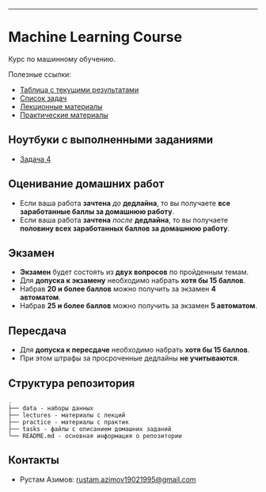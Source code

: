 ---
# Machine Learning Course

Курс по машинному обучению.

Полезные ссылки:
- [Таблица с текущими результатами](https://docs.google.com/spreadsheets/d/1sxmeJT091JlLFIUdju8jdfMdHwCSgZFwemR48W8yTlA/edit?usp=sharing)
- [Список задач](https://github.com/rustam-azimov/ml-course/tree/main/tasks)
- [Лекционные материалы](https://github.com/rustam-azimov/ml-course/tree/main/lectures)
- [Практические материалы](https://github.com/rustam-azimov/ml-course/tree/main/practice)

## Ноутбуки с выполненными заданиями
- [Задача 4](https://colab.research.google.com/drive/1cph1IwEGTSIiNWrMnlU60bJh4t0JqpHL?usp=sharing)


## Оценивание домашних работ

- Если ваша работа **зачтена** _до_ **дедлайна**, то вы получаете **все заработанные баллы за домашнюю работу**.
- Если ваша работа **зачтена** _после_ **дедлайна**, то вы получаете **половину всех заработанных баллов за домашнюю работу**.

## Экзамен

- **Экзамен** будет состоять из **двух вопросов** по пройденным темам.
- Для **допуска к экзамену** необходимо набрать **хотя бы 15 баллов**.
- Набрав **20 и более баллов** можно получить за экзамен **4 автоматом**.
- Набрав **25 и более баллов** можно получить за экзамен **5 автоматом**.

## Пересдача

- Для **допуска к пересдаче** необходимо набрать **хотя бы 15 баллов**.
- При этом штрафы за просроченные дедлайны **не учитываются**.

## Структура репозитория

```text
.
├── data - наборы данных
├── lectures - материалы с лекций
├── practice - материалы с практик
├── tasks - файлы с описанием домашних заданий
└── README.md - основная информация о репозитории
```

## Контакты

- Рустам Азимов: rustam.azimov19021995@gmail.com
